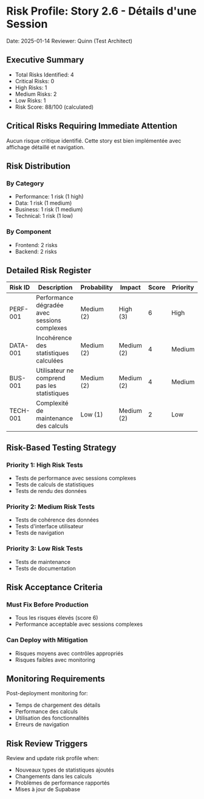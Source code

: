 # Risk Profile: Story 2.6 - Détails d'une Session

Date: 2025-01-14
Reviewer: Quinn (Test Architect)

## Executive Summary

- Total Risks Identified: 4
- Critical Risks: 0
- High Risks: 1
- Medium Risks: 2
- Low Risks: 1
- Risk Score: 88/100 (calculated)

## Critical Risks Requiring Immediate Attention

Aucun risque critique identifié. Cette story est bien implémentée avec affichage détaillé et navigation.

## Risk Distribution

### By Category

- Performance: 1 risk (1 high)
- Data: 1 risk (1 medium)
- Business: 1 risk (1 medium)
- Technical: 1 risk (1 low)

### By Component

- Frontend: 2 risks
- Backend: 2 risks

## Detailed Risk Register

| Risk ID  | Description                                  | Probability | Impact     | Score | Priority |
| -------- | -------------------------------------------- | ----------- | ---------- | ----- | -------- |
| PERF-001 | Performance dégradée avec sessions complexes | Medium (2)  | High (3)   | 6     | High     |
| DATA-001 | Incohérence des statistiques calculées       | Medium (2)  | Medium (2) | 4     | Medium   |
| BUS-001  | Utilisateur ne comprend pas les statistiques | Medium (2)  | Medium (2) | 4     | Medium   |
| TECH-001 | Complexité de maintenance des calculs        | Low (1)     | Medium (2) | 2     | Low      |

## Risk-Based Testing Strategy

### Priority 1: High Risk Tests

- Tests de performance avec sessions complexes
- Tests de calculs de statistiques
- Tests de rendu des données

### Priority 2: Medium Risk Tests

- Tests de cohérence des données
- Tests d'interface utilisateur
- Tests de navigation

### Priority 3: Low Risk Tests

- Tests de maintenance
- Tests de documentation

## Risk Acceptance Criteria

### Must Fix Before Production

- Tous les risques élevés (score 6)
- Performance acceptable avec sessions complexes

### Can Deploy with Mitigation

- Risques moyens avec contrôles appropriés
- Risques faibles avec monitoring

## Monitoring Requirements

Post-deployment monitoring for:

- Temps de chargement des détails
- Performance des calculs
- Utilisation des fonctionnalités
- Erreurs de navigation

## Risk Review Triggers

Review and update risk profile when:

- Nouveaux types de statistiques ajoutés
- Changements dans les calculs
- Problèmes de performance rapportés
- Mises à jour de Supabase
